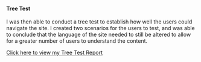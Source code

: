#### Tree Test 
I was then able to conduct a tree test to establish how well the users could navigate the site. I created two scenarios for the users to test, and was able to conclude that the language of the site needed to still be altered to allow for a greater number of users to understand the content. 

<a href="https://docs.google.com/document/d/1dj3A8VeP7ozdTK1zPXW59LvFcD_pEFMP8_OVXxBJqgY/edit?usp=sharing">
Click here to view my Tree Test Report